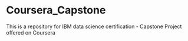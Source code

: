 # Coursera_Capstone
This is a repository for IBM data science certification - Capstone Project offered on Coursera

